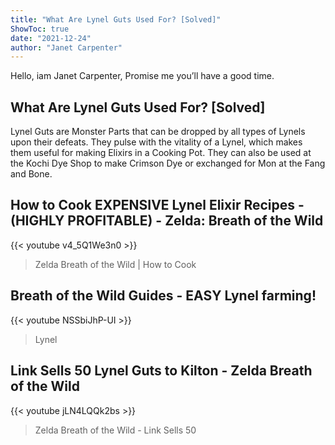```yaml
---
title: "What Are Lynel Guts Used For? [Solved]"
ShowToc: true 
date: "2021-12-24"
author: "Janet Carpenter" 
---
```


Hello, iam Janet Carpenter, Promise me you’ll have a good time.
## What Are Lynel Guts Used For? [Solved]
Lynel Guts are Monster Parts that can be dropped by all types of Lynels upon their defeats. They pulse with the vitality of a Lynel, which makes them useful for making Elixirs in a Cooking Pot. They can also be used at the Kochi Dye Shop to make Crimson Dye or exchanged for Mon at the Fang and Bone.

## How to Cook EXPENSIVE Lynel Elixir Recipes - (HIGHLY PROFITABLE) - Zelda: Breath of the Wild
{{< youtube v4_5Q1We3n0 >}}
>Zelda Breath of the Wild | How to Cook 

## Breath of the Wild Guides - EASY Lynel farming!
{{< youtube NSSbiJhP-UI >}}
>Lynel

## Link Sells 50 Lynel Guts to Kilton - Zelda Breath of the Wild
{{< youtube jLN4LQQk2bs >}}
>Zelda Breath of the Wild - Link Sells 50 

